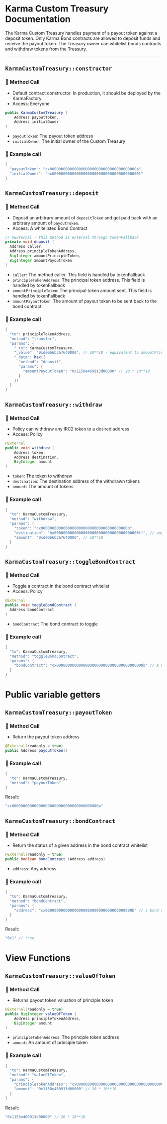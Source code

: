 # Karma Custom Treasury Documentation

The Karma Custom Treasury handles payment of a payout token against a deposit token.
Only Karma Bond contracts are allowed to deposit funds and receive the payout token. The Treasury owner can whitelist bonds contracts and withdraw tokens from the Treasury.

---

## `KarmaCustomTreasury::constructor`

### 📜 Method Call

- Default contract constructor. In production, it should be deployed by the KarmaFactory.
- Access: Everyone

```java
public KarmaCustomTreasury (
    Address payoutToken, 
    Address initialOwner
)
```

- `payoutToken`: The payout token address
- `initialOwner`: The initial owner of the Custom Treasury

### 🧪 Example call

```java
{
  "payoutToken": "cx000000000000000000000000000000000000000a",
  "initialOwner": "hx0000000000000000000000000000000000000001"
}
```


## `KarmaCustomTreasury::deposit`

### 📜 Method Call

- Deposit an arbitrary amount of `depositToken` and get paid back with an arbitrary amount of `payoutToken`.
- Access: A whitelisted Bond Contract

```java
// @External - this method is external through tokenFallback
private void deposit (
  Address caller,
  Address principleTokenAddress, 
  BigInteger amountPrincipleToken,
  BigInteger amountPayoutToken
)
```

- `caller`: The method caller. This field is handled by tokenFallback
- `principleTokenAddress`: The principal token address. This field is handled by tokenFallback
- `amountPrincipleToken`: The principal token amount sent. This field is handled by tokenFallback
- `amountPayoutToken`: The amount of payout token to be sent back to the bond contract

### 🧪 Example call

```java
{
  "to": principleTokenAddress,
  "method": "transfer",
  "params": {
    "_to": KarmaCustomTreasury,
    "_value": "0xde0b6b3a7640000", // 10**18 - equivalent to amountPrincipleToken
    "_data": hex({
      "method": "deposit",
      "params": {
        "amountPayoutToken": "0x1158e460913d00000" // 20 * 10**18
      }
    })
  }
}
```


## `KarmaCustomTreasury::withdraw`

### 📜 Method Call

- Policy can withdraw any IRC2 token to a desired address
- Access: Policy

```java
@External
public void withdraw (
    Address token,
    Address destination,
    BigInteger amount
)
```

- `token`: The token to withdraw
- `destination`: The destination address of the withdrawn tokens
- `amount`: The amount of tokens

### 🧪 Example call

```java
{
  "to": KarmaCustomTreasury,
  "method": "withdraw",
  "params": {
    "token": "cx000000000000000000000000000000000000000b",
    "destination": "hx00000000000000000000000000000000000000ff", // any address
    "amount": "0xde0b6b3a7640000", // 10**18
  }
}
```

## `KarmaCustomTreasury::toggleBondContract`

### 📜 Method Call

- Toggle a contract in the bond contract whitelist
- Access: Policy

```java
@External
public void toggleBondContract (
  Address bondContract
)
```

- `bondContract` The bond contract to toggle

### 🧪 Example call

```java
{
  "to": KarmaCustomTreasury,
  "method": "toggleBondContract",
  "params": {
    "bondContract": "cx000000000000000000000000000000000000000b" // a bond contract
  }
}
```

# Public variable getters

## `KarmaCustomTreasury::payoutToken`

### 📜 Method Call

- Return the payout token address

```java
@External(readonly = true)
public Address payoutToken()
```

### 🧪 Example call

```java
{
  "to": KarmaCustomTreasury,
  "method": "payoutToken"
}
```

Result:
```java
"cx000000000000000000000000000000000000000a"
```


## `KarmaCustomTreasury::bondContract`

### 📜 Method Call

- Return the status of a given address in the bond contract whitelist

```java
@External(readonly = true)
public boolean bondContract (Address address)
```

- `address`: Any address

### 🧪 Example call

```java
{
  "to": KarmaCustomTreasury,
  "method": "bondContract",
  "params": {
    "address": "cx000000000000000000000000000000000000000b" // a bond contract previously whitelisted
  }
}
```

Result:
```java
"0x1" // true
```

# View Functions

## `KarmaCustomTreasury::valueOfToken`

### 📜 Method Call

- Returns payout token valuation of principle token

```java
@External(readonly = true)
public BigInteger valueOfToken (
    Address principleTokenAddress,
    BigInteger amount
)
```

- `principleTokenAddress`: The principle token address
- `amount`: An amount of principle token

### 🧪 Example call

```java
{
  "to": KarmaCustomTreasury,
  "method": "valueOfToken",
  "params": {
    "principleTokenAddress": "cx000000000000000000000000000000000000000b",
    "amount": "0x1158e460913d00000" // 20 * 10**18
  }
}
```

Result:
```java
"0x1158e460913d00000" // 20 * 10**18
```
